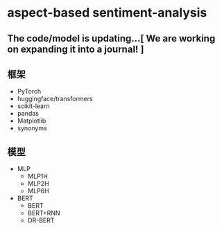 # aspect-based sentiment-analysis


## The code/model is updating...[ We are working on expanding it into a journal! ] 
## 框架
- PyTorch
- huggingface/transformers
- scikit-learn
- pandas
- Matplotlib
- synonyms


## 模型
- MLP
  - MLP1H
  - MLP2H
  - MLP6H
- BERT
  - BERT
  - BERT+RNN
  - DR-BERT


<!-- ## 训练过程

![](./doc/train1.png)

![](./doc/train5.png)
 -->
